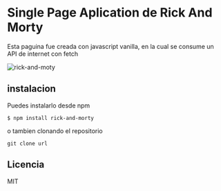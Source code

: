 # Single Page Aplication de Rick And Morty

Esta paguina fue creada con javascript vanilla, en la cual se consume un API de internet con fetch

![rick-and-moty](https://github.com/noepompeyo/rick-and-morty/assets/97212500/93d1aa0f-14e5-4abd-b628-3c5e8df8ff83)


## instalacion 

Puedes instalarlo desde npm

`$ npm install rick-and-morty`

o tambien clonando el repositorio

`git clone url`

## Licencia

MIT
